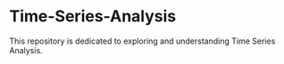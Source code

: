 # Time-Series-Analysis
This repository is dedicated to exploring and understanding Time Series Analysis.
